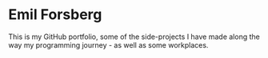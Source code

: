 # Emil Forsberg
This is my GitHub portfolio, some of the side-projects I have made along the way my programming journey - as well as some workplaces. 
